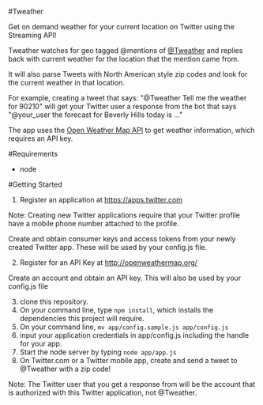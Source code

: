 #Tweather

Get on demand weather for your current location on Twitter using the Streaming API! 

Tweather watches for geo tagged @mentions of [@Tweather](https://twitter.com/tweather) and replies back with current weather for the location that the mention came from.

It will also parse Tweets with North American style zip codes and look for the current weather in that location.

For example, creating a tweet that says: "@Tweather Tell me the weather for 90210" will get your Twitter user a response from the bot that says "@your_user the forecast for Beverly Hills today is ..."

The app uses the [Open Weather Map API](http://openweathermap.org/api) to get weather information, which requires an API key.

#Requirements
* node

#Getting Started

1. Register an application at https://apps.twitter.com

Note: Creating new Twitter applications require that your Twitter profile have a mobile phone number attached to the profile.

Create and obtain consumer keys and access tokens from your newly created Twitter app. These will be used by your config.js file.

2. Register for an API Key at http://openweathermap.org/

Create an account and obtain an API key. This will also be used by your config.js file

3. clone this repository.
4. On your command line, type `npm install`, which installs the dependencies this project will require.
5. On your command line, `mv app/config.sample.js app/config.js`
6. input your application credentials in app/config.js including the handle for your app.
7. Start the node server by typing `node app/app.js`
8. On Twitter.com or a Twitter mobile app, create and send a tweet to @Tweather with a zip code!

Note: The Twitter user that you get a response from will be the account that is authorized with this Twitter application, not @Tweather.
